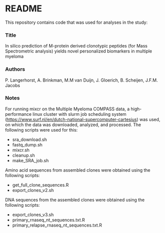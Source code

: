 # README #



This repository contains code that was used for analyses in the study: 

### Title

In silico prediction of M-protein derived clonotypic peptides (for Mass Spectrometric analysis) yields novel personalized biomarkers in multiple myeloma

### Authors

P. Langerhorst, A. Brinkman, M.M van Duijn, J. Gloerich, B. Scheijen, J.F.M. Jacobs

### Notes

For running mixcr on the Multiple Myeloma COMPASS data, a high-performance linux cluster with slurm job scheduling system (https://www.surf.nl/en/dutch-national-supercomputer-cartesius) was used, on which the data was downloaded, analyzed, and processed. The following scripts were used for this:

* sra_download.sh
* fastq_dump.sh
* mixcr.sh
* cleanup.sh
* make_SRA_job.sh

Amino acid sequences from assembled clones were obtained using the following scripts:

* get_full_clone_sequences.R
* export_clones_v2.sh

DNA sequences from the assembled clones were obtained using the following scripts:

* export_clones_v3.sh
* primary_rnaseq_nt_sequences.txt.R
* primary_relapse_rnaseq_nt_sequences.txt.R
